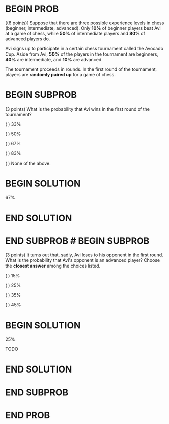 # BEGIN PROB

\[(6 points)\] Suppose that there are three possible experience levels
in chess (beginner, intermediate, advanced). Only **10%** of beginner
players beat Avi at a game of chess, while **50%** of intermediate
players and **80%** of advanced players do.

Avi signs up to participate in a certain chess tournament called the
Avocado Cup. Aside from Avi, **50%** of the players in the tournament
are beginners, **40%** are intermediate, and **10%** are advanced.

The tournament proceeds in rounds. In the first round of the tournament,
players are **randomly paired up** for a game of chess.

# BEGIN SUBPROB

(3 points) What is the probability that Avi wins in the first round of
the tournament?

( ) $33 \%$

( ) $50 \%$

( ) $67 \%$

( ) $83 \%$

( ) None of the above.

# BEGIN SOLUTION

$67 \%$

# END SOLUTION

# END SUBPROB # BEGIN SUBPROB

(3 points) It turns out that, sadly, Avi loses to his opponent in the
first round. What is the probability that Avi's opponent is an advanced
player? Choose the **closest answer** among the choices listed.

( ) $15 \%$

( ) $25 \%$

( ) $35 \%$

( ) $45 \%$

# BEGIN SOLUTION

$25 \%$

TODO

# END SOLUTION

# END SUBPROB

# END PROB